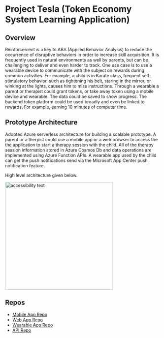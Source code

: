 # Project Tesla (Token Economy System Learning Application)

## Overview
Reinforcement is a key to ABA (Applied Behavior Analysis) to reduce the occurrence of disruptive behaviors in order to increase skill acquisition. It is frequently used in natural environments as well by parents, but can be challenging to deliver and even harder to track. One use case is to use a wearable device to communicate with the subject on rewards during common activities. For example, a child is in Karate class, frequent self-stimulatory behavior, such as tightening his belt, staring in the mirror, or winking at the lights, causes him to miss instructions. Through a wearable a parent or therapist could grant tokens, or take away token using a mobile device and wearable. The data could be saved to show progress. The backend token platform could be used broadly and even be linked to rewards. For example, earning 10 minutes of computer time.

## Prototype Architecture

Adopted Azure serverless architecture for building a scalable prototype. A parent or a therpist could use a mobile app or a web browser to access the the application to start a therapy session with the child. All of the therapy session information stored in Azure Cosmos Db and data operations are implemented using Azure Function APIs. A wearable app used by the child can get the push notifications send via the Microsoft App Center push notification feature.

High level architecture given below.

  <img src="https://github.com/sowsan/project-tesla/blob/master/Autism_Hack.jpg" width="350" alt="accessibility text">


## Repos
 - [Mobile App Repo](https://github.com/sowsan/project-tesla-mobile)
 - [Web App Repo](https://github.com/sowsan/project-tesla-web)
 - [Wearable App Repo](https://github.com/sowsan/project-tesla-wear)
 - [API Repo](https://github.com/sowsan/project-tesla-api)





